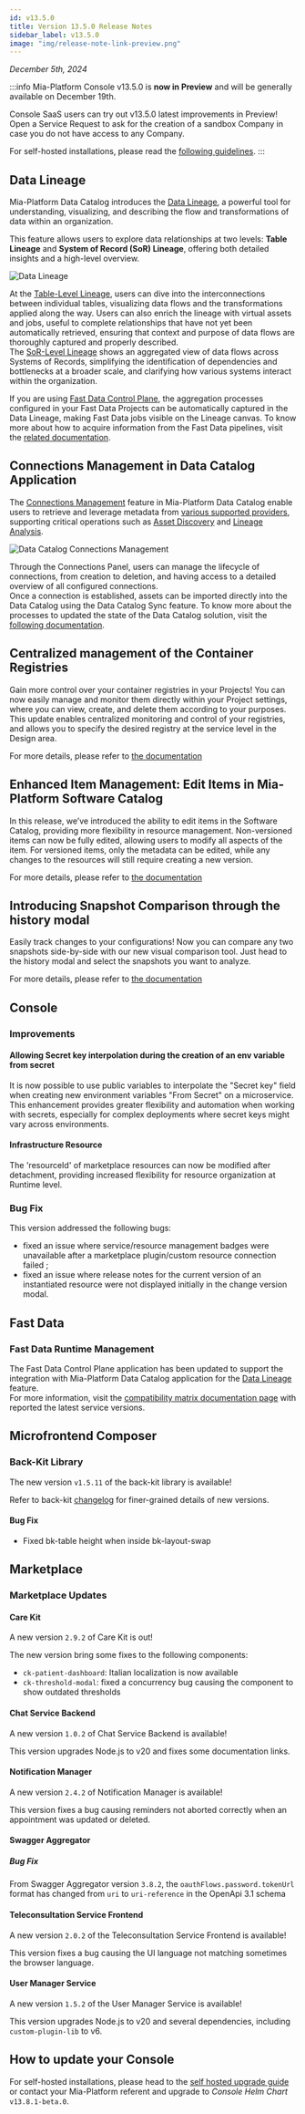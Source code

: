 ```yaml
---
id: v13.5.0
title: Version 13.5.0 Release Notes
sidebar_label: v13.5.0
image: "img/release-note-link-preview.png"
---
```


_December 5th, 2024_

:::info
Mia-Platform Console v13.5.0 is **now in Preview** and will be generally available on December 19th.

Console SaaS users can try out v13.5.0 latest improvements in Preview! Open a Service Request to ask for the creation of a sandbox Company in case you do not have access to any Company.

For self-hosted installations, please read the [following guidelines](#how-to-update-your-console).
:::

## Data Lineage

Mia-Platform Data Catalog introduces the [Data Lineage](/data_catalog/frontend/data_lineage.mdx), a powerful tool for understanding, visualizing, and describing the flow and transformations of data within an organization.  

This feature allows users to explore data relationships at two levels: **Table Lineage** and **System of Record (SoR) Lineage**, offering both detailed insights and a high-level overview. 

![Data Lineage](img/data-lineage-overview.png)

At the [Table-Level Lineage](/data_catalog/frontend/data_lineage.mdx#table-level-lineage), users can dive into the interconnections between individual tables, visualizing data flows and the transformations applied along the way. Users can also enrich the lineage with virtual assets and jobs, useful to complete relationships that have not yet been automatically retrieved, ensuring that context and purpose of data flows are thoroughly captured and properly described.  
The [SoR-Level Lineage](/data_catalog/frontend/data_lineage.mdx#sor-level-lineage) shows an aggregated view of data flows across Systems of Records, simplifying the identification of dependencies and bottlenecks at a broader scale, and clarifying how various systems interact within the organization.

If you are using [Fast Data Control Plane](/fast_data/runtime_management/overview.mdx), the aggregation processes configured in your Fast Data Projects can be automatically captured in the Data Lineage, making Fast Data jobs visible on the Lineage canvas. To know more about how to acquire information from the Fast Data pipelines, visit the [related documentation](/data_catalog/data_catalog_job_runner.mdx#fast-data-jobs-sync).

## Connections Management in Data Catalog Application

The [Connections Management](/data_catalog/frontend/data_catalog_connections.mdx) feature in Mia-Platform Data Catalog enable users to retrieve and leverage metadata from [various supported providers](/data_catalog/frontend/data_catalog_connections.mdx#connection-providers), supporting critical operations such as [Asset Discovery](/data_catalog/frontend/data_catalog_assets.mdx) and [Lineage Analysis](/data_catalog/frontend/data_lineage.mdx).  

![Data Catalog Connections Management](img/data-catalog-connections-management.png)

Through the Connections Panel, users can manage the lifecycle of connections, from creation to deletion, and having access to a detailed overview of all configured connections.  
Once a connection is established, assets can be imported directly into the Data Catalog using the Data Catalog Sync feature. To know more about the processes to updated the state of the Data Catalog solution, visit the [following documentation](/data_catalog/data_catalog_job_runner.mdx#available-jobs).

## Centralized management of the Container Registries 

Gain more control over your container registries in your Projects! You can now easily manage and monitor them directly within your Project settings, where you can view, create, and delete them according to your purposes. 
This update enables centralized monitoring and control of your registries, and allows you to specify the desired registry at the service level in the Design area.

For more details, please refer to [the documentation](/docs/console/project-configuration/project-settings.md#container-registries)

## Enhanced Item Management: Edit Items in Mia-Platform Software Catalog

In this release, we’ve introduced the ability to edit items in the Software Catalog, providing more flexibility in resource management. Non-versioned items can now be fully edited, allowing users to modify all aspects of the item. For versioned items, only the metadata can be edited, while any changes to the resources will still require creating a new version.

For more details, please refer to [the documentation](/software-catalog/manage-items/software-catalog-ui/update/overview.md)

## Introducing Snapshot Comparison through the history modal 

Easily track changes to your configurations! Now you can compare any two snapshots side-by-side with our new visual comparison tool. Just head to the history modal and select the snapshots you want to analyze.

For more details, please refer to [the documentation](/docs/development_suite/set-up-infrastructure/revisions-and-versions.md)

## Console

### Improvements

#### Allowing Secret key interpolation during the creation of an env variable from secret

It is now possible to use public variables to interpolate the "Secret key" field when creating new environment variables "From Secret" on a microservice. This enhancement provides greater flexibility and automation when working with secrets, especially for complex deployments where secret keys might vary across environments.

#### Infrastructure Resource

The 'resourceId' of marketplace resources can now be modified after detachment, providing increased flexibility for resource organization at Runtime level.

### Bug Fix

This version addressed the following bugs:

* fixed an issue where service/resource management badges were unavailable after a marketplace plugin/custom resource connection failed ;
* fixed an issue where release notes for the current version of an instantiated resource were not displayed initially in the change version modal.

## Fast Data

### Fast Data Runtime Management

The Fast Data Control Plane application has been updated to support the integration with Mia-Platform Data Catalog application for the [Data Lineage](#data-lineage) feature.  
For more information, visit the [compatibility matrix documentation page](/fast_data/runtime_management/compatibility_matrix.md#service-latest-versions) with reported the latest service versions.

## Microfrontend Composer

### Back-Kit Library

The new version `v1.5.11` of the back-kit library is available!

Refer to back-kit [changelog](/microfrontend-composer/back-kit/changelog.md) for finer-grained details of new versions.

#### Bug Fix

* Fixed bk-table height when inside bk-layout-swap

## Marketplace

### Marketplace Updates

#### Care Kit

A new version `2.9.2` of Care Kit is out!

The new version bring some fixes to the following components:

- `ck-patient-dashboard`: Italian localization is now available
- `ck-threshold-modal`: fixed a concurrency bug causing the component to show outdated thresholds  

#### Chat Service Backend

A new version `1.0.2` of Chat Service Backend is available!

This version upgrades Node.js to v20 and fixes some documentation links.

#### Notification Manager

A new version `2.4.2` of Notification Manager is available!

This version fixes a bug causing reminders not aborted correctly when an appointment was updated or deleted. 

#### Swagger Aggregator

##### Bug Fix

From Swagger Aggregator version `3.8.2`, the `oauthFlows.password.tokenUrl` format has changed from `uri` to `uri-reference` in the OpenApi 3.1 schema

#### Teleconsultation Service Frontend

A new version `2.0.2` of the Teleconsultation Service Frontend is available!

This version fixes a bug causing the UI language not matching sometimes the browser language.

#### User Manager Service

A new version `1.5.2` of the User Manager Service is available!

This version upgrades Node.js to v20 and several dependencies, including `custom-plugin-lib` to v6.

## How to update your Console

For self-hosted installations, please head to the [self hosted upgrade guide](/infrastructure/self-hosted/installation-chart/100_how-to-upgrade.md) or contact your Mia-Platform referent and upgrade to _Console Helm Chart_ `v13.8.1-beta.0`.
